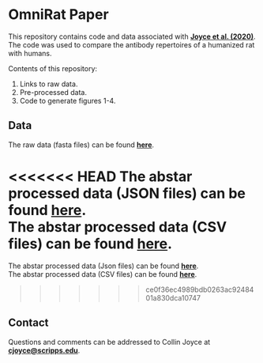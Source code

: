 # OmniRat Paper

This repository contains code and data associated with [**Joyce et al. (2020)**](https://www.nature.com/articles/s41598-020-57764-7). The code was used to compare the antibody repertoires of a humanized rat with humans.

Contents of this repository:
1. Links to raw data.
2. Pre-processed data.
3. Code to generate figures 1-4.

## Data
The raw data (fasta files) can be found [**here**](https://www.ncbi.nlm.nih.gov/sra/PRJNA592154).

<<<<<<< HEAD
The abstar processed data (JSON files) can be found [**here**](https://burtonlab.s3.amazonaws.com/collin_csv/OR02040519_qtconsensus-json.tar.gz).  
The abstar processed data (CSV files) can be found [**here**](https://burtonlab.s3.amazonaws.com/collin_csv/minimal-OR02_qtconsensus.tar.gz).
=======
The abstar processed data (Json files) can be found [**here**](https://www.google.com).  
The abstar processed data (CSV files) can be found [**here**](https://www.google.com).
>>>>>>> ce0f36ec4989bdb0263ac9248401a830dca10747

## Contact
Questions and comments can be addressed to Collin Joyce at [**cjoyce@scripps.edu**](mailto:cjoyce@scripps.edu).